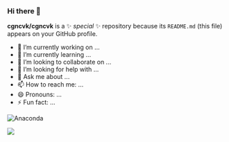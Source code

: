 ### Hi there 👋


**cgncvk/cgncvk** is a ✨ _special_ ✨ repository because its `README.md` (this file) appears on your GitHub profile.

- 🔭 I’m currently working on ...
- 🌱 I’m currently learning ...
- 👯 I’m looking to collaborate on ...
- 🤔 I’m looking for help with ...
- 💬 Ask me about ...
- 📫 How to reach me: ...
- 😄 Pronouns: ...
- ⚡ Fun fact: ...


![Anaconda](https://img.shields.io/badge/Anaconda-%2344A833.svg?style=for-the-badge&logo=anaconda&logoColor=white)


<img align="center" src="https://github-readme-stats.vercel.app/api/<CARD_TYPE>/?username=<USERNAME>&theme=<THEME_NAME>" />
